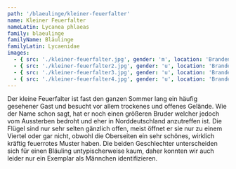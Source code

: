```yaml
---
path: '/blaeulinge/kleiner-feuerfalter'
name: Kleiner Feuerfalter
nameLatin: Lycanea phlaeas
family: blaeulinge
familyName: Bläulinge
familyLatin: Lycaenidae
images:
  - { src: './kleiner-feuerfalter.jpg', gender: 'm', location: 'Brandenburg, Heinrichsfelde', author: Georg, date: '2016-07-31' }
  - { src: './kleiner-feuerfalter2.jpg', gender: 'u', location: 'Brandenburg, Heinrichsfelde', author: Georg, date: '2016-06-06' }
  - { src: './kleiner-feuerfalter3.jpg', gender: 'u', location: 'Brandenburg, Heinrichsfelde', author: Georg, date: '2016-07-01' }
  - { src: './kleiner-feuerfalter4.jpg', gender: 'u', location: 'Brandenburg, Heinrichsfelde', author: Karsten, date: '2016-05-06' }
---
```


Der kleine Feuerfalter ist fast den ganzen Sommer lang ein häufig gesehener Gast und besucht vor allem trockenes und offenes Gelände. Wie der Name schon sagt, hat er noch einen größeren Bruder welcher jedoch vom Aussterben bedroht und eher in Norddeutschland anzutreffen ist. Die Flügel sind nur sehr selten gänzlich offen, meist öffnet er sie nur zu einem Viertel oder gar nicht, obwohl die Oberseiten ein sehr schönes, wirklich kräftig feuerrotes Muster haben. Die beiden Geschlechter unterscheiden sich für einen Bläuling untypischerweise kaum, daher konnten wir auch leider nur ein Exemplar als Männchen identifizieren.
